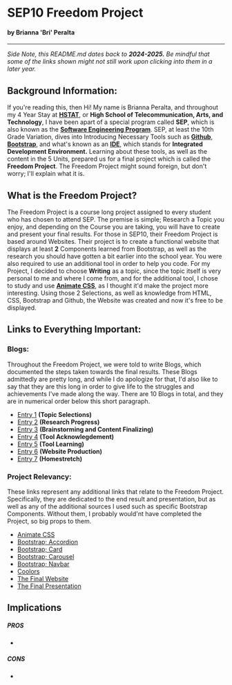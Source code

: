 # SEP10 Freedom Project
#### by **Brianna 'Bri' Peralta**
-----------------------------------------------------------------------------------------------------------------------------------------------------------------------------------------------------
*Side Note, this README.md dates back to* ***2024-2025.*** *Be mindful that some of the links shown might not still work upon clicking into them in a later year.*
## Background Information:
If you're reading this, then Hi! My name is Brianna Peralta, and throughout my 4 Year Stay at **[HSTAT](https://www.hstat.org/)**, or **High School of Telecommunication, Arts, and Technology**, I have been apart of a special program called **SEP**, which is also known as the **[Software Engineering Program](https://hstatsep.github.io/)**. SEP, at least the 10th Grade Variation, dives into Introducing Necessary Tools such as **[Github](https://github.com/)**, **[Bootstrap](https://getbootstrap.com/)**, and what's known as an **[IDE](https://cs50.dev/)**, which stands for **Integrated Development Environment.** Learning about these tools, as well as the content in the 5 Units, prepared us for a final project which is called the **Freedom Project**. The Freedom Project might sound foreign, but don't worry; I'll explain what it is.

## What is the Freedom Project? 
The Freedom Project is a course long project assigned to every student who has chosen to attend SEP. The premise is simple; Research a Topic you enjoy, and depending on the Course you are taking, you will have to create and present your final results. For those in SEP10, their Freedom Project is based around Websites. Their project is to create a functional website that displays at least **2** Components learned from Bootstrap, as well as the research you should have gotten a bit earlier into the school year. You were also required to use an additional tool in order to help you code. For my Project, I decided to choose **Writing** as a topic, since the topic itself is very personal to me and where I come from, and for the additional tool, I chose to study and use  **[Animate CSS](https://animate.style/)**, as I thought it'd make the project more interesting. Using those 2 Selections, as well as knowledge from HTML, CSS, Bootstrap and Github, the Website was created and now it's free to be displayed. 

## Links to Everything Important:
### Blogs:
Throughout the Freedom Project, we were told to write Blogs, which documented the steps taken towards the final results. These Blogs admittedly are pretty long, and while I do apologize for that, I'd also like to say that they are this long in order to give life to the struggles and achievements I've made along the way. There are 10 Blogs in total, and they are in numerical order below this short paragraph.
* [Entry 1](blog/entry01.md) **(Topic Selections)**
* [Entry 2](blog/entry02.md) **(Research Progress)**
* [Entry 3](blog/entry03.md) **(Brainstorming and Content Finalizing)**
* [Entry 4](blog/entry04.md) **(Tool Acknowlegdement)**
* [Entry 5](blog/entry05.md) **(Tool Learning)**
* [Entry 6](blog/entry06.md) **(Website Production)**
* [Entry 7](blog/entry07.md) **(Homestretch)**
### Project Relevancy:
These links represent any additional links that relate to the Freedom Project. Specifically, they are dedicated to the end result and presentation, but as well as any of the additional sources I used such as specific Bootstrap Components. Without them, I probably would'nt have completed the Project, so big props to them.
* [Animate CSS](https://animate.style/)
* [Bootstrap; Accordion](https://getbootstrap.com/docs/5.3/components/accordion/)
* [Bootstrap; Card](https://getbootstrap.com/docs/5.3/components/card/)
* [Bootstrap; Carousel](https://getbootstrap.com/docs/5.3/components/carousel/)
* [Bootstrap; Navbar](https://getbootstrap.com/docs/5.3/components/navbar/)
* [Coolors](https://coolors.co/)
* [The Final Website](https://briannap6399.github.io/sep10-freedom-project/final-project/index.html)
* [The Final Presentation](https://docs.google.com/presentation/d/1b40JXpsCoAYCTmAXr3mNTOVODSY6_5VneJAIFGoWoP4/edit?usp=sharing)

## Implications
##### PROS
*
##### CONS
*
